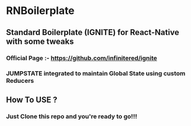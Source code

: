#  RNBoilerplate
## Standard Boilerplate (IGNITE) for React-Native with some tweaks
### Official Page :- https://github.com/infinitered/ignite 

### JUMPSTATE integrated to maintain Global State using custom Reducers

## How To USE ? 
### Just Clone this repo and you're ready to go!!! 

